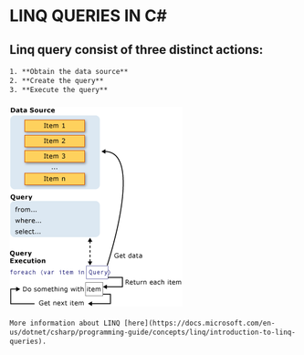 # LINQ QUERIES IN C#

## Linq query consist of three distinct actions:
	1. **Obtain the data source**
	2. **Create the query**
	3. **Execute the query**

### ![query](LinqAverage/linq_query.png)

	More information about LINQ [here](https://docs.microsoft.com/en-us/dotnet/csharp/programming-guide/concepts/linq/introduction-to-linq-queries).

	
